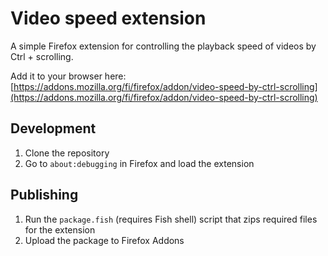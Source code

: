 # Video speed extension

A simple Firefox extension for controlling the playback speed of videos by Ctrl + scrolling.

Add it to your browser here: [https://addons.mozilla.org/fi/firefox/addon/video-speed-by-ctrl-scrolling](https://addons.mozilla.org/fi/firefox/addon/video-speed-by-ctrl-scrolling)

## Development

1. Clone the repository
2. Go to `about:debugging` in Firefox and load the extension

## Publishing

1. Run the `package.fish` (requires Fish shell) script that zips required files for the extension
2. Upload the package to Firefox Addons
